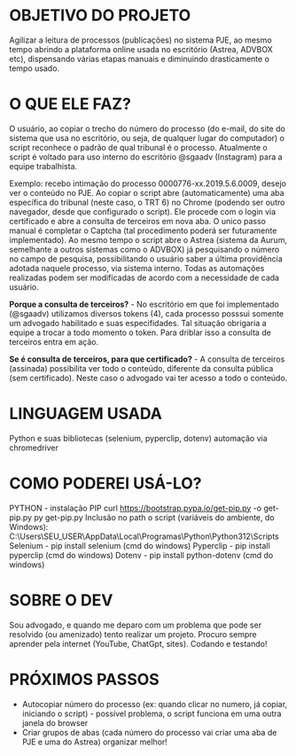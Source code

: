 # OBJETIVO DO PROJETO
Agilizar a leitura de processos (publicações) no sistema PJE, ao mesmo tempo abrindo a plataforma online usada no escritório (Astrea, ADVBOX etc), dispensando várias etapas manuais e diminuindo drasticamente o tempo usado.

# O QUE ELE FAZ?
O usuário, ao copiar o trecho do número do processo (do e-mail, do site do sistema que usa no escritório, ou seja, de qualquer lugar do computador) o script reconhece o padrão de qual tribunal é o processo. Atualmente o script é voltado para uso interno do escritório @sgaadv (Instagram) para a equipe trabalhista.

Exemplo: recebo intimação do processo 0000776-xx.2019.5.6.0009, desejo ver o conteúdo no PJE. Ao copiar o script abre (automaticamente) uma aba específica do tribunal (neste caso, o TRT 6) no Chrome (podendo ser outro navegador, desde que configurado o script). Ele procede com o login via certificado e abre a consulta de terceiros em nova aba. O unico passo manual é completar o Captcha (tal procedimento poderá ser futuramente implementado).  Ao mesmo tempo o script abre o Astrea (sistema da Aurum, semelhante a outros sistemas como o ADVBOX) já pesquisando o número no campo de pesquisa, possibilitando o usuário saber a última providência adotada naquele processo, via sistema interno. Todas as automações realizadas podem ser modificadas de acordo com a necessidade de cada usuário.

**Porque a consulta de terceiros?** - No escritório em que foi implementado (@sgaadv) utilizamos diversos tokens (4), cada processo posssui somente um advogado habilitado e suas especifidades. Tal situação obrigaria a equipe a trocar a todo momento o token. Para driblar isso a consulta de terceiros entra em ação.

**Se é consulta de terceiros, para que certificado?** - A consulta de terceiros (assinada) possibilita ver todo o conteúdo, diferente da consulta pública (sem certificado). Neste caso o advogado vai ter acesso a todo o conteúdo.

# LINGUAGEM USADA
Python e suas bibliotecas (selenium, pyperclip, dotenv) automação via chromedriver
# COMO PODEREI USÁ-LO?
PYTHON - instalação
PIP
    curl https://bootstrap.pypa.io/get-pip.py -o get-pip.py
    py get-pip.py
    Inclusão no path o script (variáveis do ambiente, do Windows):
    C:\Users\SEU_USER\AppData\Local\Programas\Python\Python312\Scripts
Selenium - pip install selenium (cmd do windows)
Pyperclip - pip install pyperclip (cmd do windows)
Dotenv - pip install python-dotenv (cmd do windows)
# SOBRE O DEV
Sou advogado, e quando me deparo com um problema que pode ser resolvido (ou amenizado) tento realizar um projeto. Procuro sempre aprender pela internet (YouTube, ChatGpt, sites). Codando e testando!
# PRÓXIMOS PASSOS
- Autocopiar número do processo (ex: quando clicar no numero, já copiar, iniciando o script) - possível problema, o script funciona em uma outra janela do browser
- Criar grupos de abas (cada número do processo vai criar uma aba de PJE e uma do Astrea) organizar melhor!
